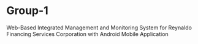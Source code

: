 # Group-1
Web-Based Integrated Management and Monitoring System for Reynaldo Financing Services Corporation with Android Mobile Application
